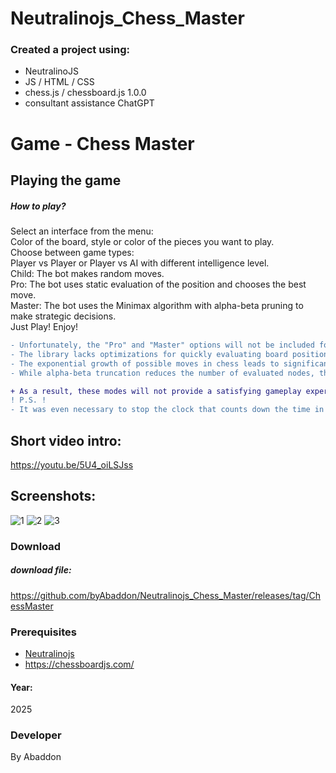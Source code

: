# Neutralinojs_Chess_Master


### Created a project using:
+ NeutralinoJS 
+ JS / HTML / CSS
+ chess.js / chessboard.js  1.0.0
+ consultant assistance ChatGPT

# Game - Chess Master


## Playing the game
##### How to play? </br>
Select an interface from the menu:</br>
Color of the board, style or color of the pieces you want to play. </br>
Choose between game types:</br>
Player vs Player or Player vs AI with different intelligence level. </br>
Child: The bot makes random moves. </br>
Pro: The bot uses static evaluation of the position and chooses the best move. </br>
Master: The bot uses the Minimax algorithm with alpha-beta pruning to make strategic decisions.  </br>
Just Play! Enjoy!

```diff
- Unfortunately, the "Pro" and "Master" options will not be included for use due to the slow processing speed of the chess.js library. This limitation stems from the computational inefficiency of implementing the Minimax algorithm with alpha-beta truncation within the library. Specifically:
- The library lacks optimizations for quickly evaluating board positions, making even shallow depth searches (eg depth 2 or 3) unreasonably slow.
- The exponential growth of possible moves in chess leads to significant performance issues when trying to calculate strategic moves using Minimax.
- While alpha-beta truncation reduces the number of evaluated nodes, the lack of highly efficient evaluation functions and advanced heuristics in the library exacerbates the problem.

+ As a result, these modes will not provide a satisfying gameplay experience due to the long delays between moves.
! P.S. !
- It was even necessary to stop the clock that counts down the time in seconds to avoid lag and improve performance.
```


## Short video intro:
https://youtu.be/5U4_oiLSJss

## Screenshots:
![1](https://github.com/user-attachments/assets/e2597f93-e82b-4c58-aed8-2e1c4a1749d6)
![2](https://github.com/user-attachments/assets/eaa1870a-c8da-485c-a65c-177bf958371f)
![3](https://github.com/user-attachments/assets/f0d42c32-8e2e-4dc3-8141-2b921a41196a)



### Download
##### download file:
https://github.com/byAbaddon/Neutralinojs_Chess_Master/releases/tag/ChessMaster


### Prerequisites
- [Neutralinojs](https://neutralino.js.org)
- https://chessboardjs.com/
#### Year:
2025

### Developer
By Abaddon

<br>

